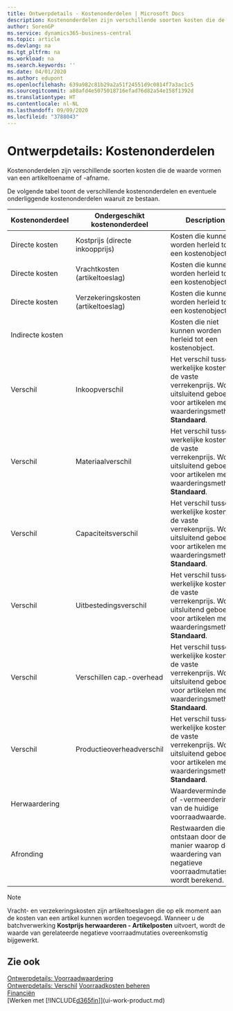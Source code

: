 ```yaml
---
title: Ontwerpdetails - Kostenonderdelen | Microsoft Docs
description: Kostenonderdelen zijn verschillende soorten kosten die de waarde vormen van een artikeltoename of -afname.
author: SorenGP
ms.service: dynamics365-business-central
ms.topic: article
ms.devlang: na
ms.tgt_pltfrm: na
ms.workload: na
ms.search.keywords: ''
ms.date: 04/01/2020
ms.author: edupont
ms.openlocfilehash: 639a982c81b29a2a51f24551d9c0814f7a3ac1c5
ms.sourcegitcommit: a80afd4e5075018716efad76d82a54e158f1392d
ms.translationtype: HT
ms.contentlocale: nl-NL
ms.lasthandoff: 09/09/2020
ms.locfileid: "3788043"
---
```

# <a name="design-details-cost-components"></a>Ontwerpdetails: Kostenonderdelen
Kostenonderdelen zijn verschillende soorten kosten die de waarde vormen van een artikeltoename of -afname.  

 De volgende tabel toont de verschillende kostenonderdelen en eventuele onderliggende kostenonderdelen waaruit ze bestaan.  

|Kostenonderdeel|Ondergeschikt kostenonderdeel|Description|  
|--------------------|--------------------------------|---------------------------------------|  
|Directe kosten|Kostprijs (directe inkoopprijs)|Kosten die kunnen worden herleid tot een kostenobject.|  
|Directe kosten|Vrachtkosten (artikeltoeslag)|Kosten die kunnen worden herleid tot een kostenobject.|  
|Directe kosten|Verzekeringskosten (artikeltoeslag)|Kosten die kunnen worden herleid tot een kostenobject.|  
|Indirecte kosten||Kosten die niet kunnen worden herleid tot een kostenobject.|  
|Verschil|Inkoopverschil|Het verschil tussen werkelijke kosten en de vaste verrekenprijs. Wordt uitsluitend geboekt voor artikelen met de waarderingsmethode **Standaard**.|  
|Verschil|Materiaalverschil|Het verschil tussen werkelijke kosten en de vaste verrekenprijs. Wordt uitsluitend geboekt voor artikelen met de waarderingsmethode **Standaard**.|  
|Verschil|Capaciteitsverschil|Het verschil tussen werkelijke kosten en de vaste verrekenprijs. Wordt uitsluitend geboekt voor artikelen met de waarderingsmethode **Standaard**.|  
|Verschil|Uitbestedingsverschil|Het verschil tussen werkelijke kosten en de vaste verrekenprijs. Wordt uitsluitend geboekt voor artikelen met de waarderingsmethode **Standaard**.|  
|Verschil|Verschillen cap.-overhead|Het verschil tussen werkelijke kosten en de vaste verrekenprijs. Wordt uitsluitend geboekt voor artikelen met de waarderingsmethode **Standaard**.|  
|Verschil|Productieoverheadverschil|Het verschil tussen werkelijke kosten en de vaste verrekenprijs. Wordt uitsluitend geboekt voor artikelen met de waarderingsmethode **Standaard**.|  
|Herwaardering||Waardevermindering of -vermeerdering van de huidige voorraadwaarde.|  
|Afronding||Restwaarden die ontstaan door de manier waarop de waardering van negatieve voorraadmutaties wordt berekend.|  

> [!NOTE]  
>  Vracht- en verzekeringskosten zijn artikeltoeslagen die op elk moment aan de kosten van een artikel kunnen worden toegevoegd. Wanneer u de batchverwerking **Kostprijs herwaarderen - Artikelposten** uitvoert, wordt de waarde van gerelateerde negatieve voorraadmutaties overeenkomstig bijgewerkt.  

## <a name="see-also"></a>Zie ook  
 [Ontwerpdetails: Voorraadwaardering](design-details-inventory-costing.md)   
 [Ontwerpdetails: Verschil](design-details-variance.md) [Voorraadkosten beheren](finance-manage-inventory-costs.md)  
 [Financiën](finance.md)  
 [Werken met [!INCLUDE[d365fin](includes/d365fin_md.md)]](ui-work-product.md)  

